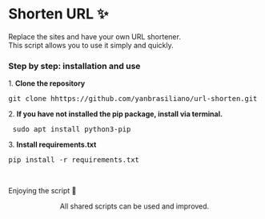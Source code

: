 <h1> Shorten URL ✨ </h1>

<p>Replace the sites and have your own URL shortener.<br>This script allows you to use it simply and quickly.</p>
<h3>Step by step: installation and use</h3>
<p>1. <strong>Clone the repository</strong><br>
 <pre>git clone hhttps://github.com/yanbrasiliano/url-shorten.git </pre></p>
<p>2. <strong>If you have not installed the pip package, install via terminal.</strong><br>
<pre> sudo apt install python3-pip </pre></p>
<p>3. <strong>Install requirements.txt</strong> <br>
<pre>pip install -r requirements.txt</pre></p></p>
<br>
<p>Enjoying the script 🏁</p>

<div align="center">
<footer>All shared scripts can be used and improved.</footer>
</div>
</div>
